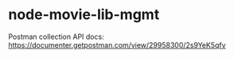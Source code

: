 # node-movie-lib-mgmt

Postman collection API docs: https://documenter.getpostman.com/view/29958300/2s9YeK5qfv
